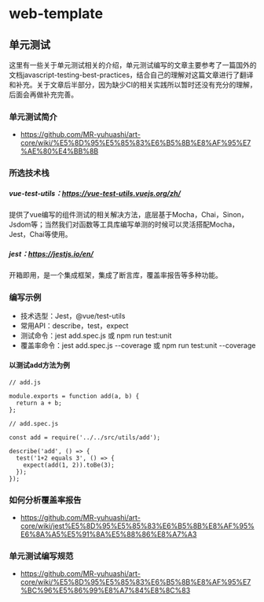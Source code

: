 # web-template

## 单元测试
这里有一些关于单元测试相关的介绍，单元测试编写的文章主要参考了一篇国外的文档javascript-testing-best-practices，结合自己的理解对这篇文章进行了翻译和补充。关于文章后半部分，因为缺少CI的相关实践所以暂时还没有充分的理解，后面会再做补充完善。
### 单元测试简介
* https://github.com/MR-yuhuashi/art-core/wiki/%E5%8D%95%E5%85%83%E6%B5%8B%E8%AF%95%E7%AE%80%E4%BB%8B

### 所选技术栈
##### vue-test-utils：https://vue-test-utils.vuejs.org/zh/
提供了vue编写的组件测试的相关解决方法，底层基于Mocha，Chai，Sinon，Jsdom等；当然我们对函数等工具库编写单测的时候可以灵活搭配Mocha，Jest，Chai等使用。
##### jest：https://jestjs.io/en/
开箱即用，是一个集成框架，集成了断言库，覆盖率报告等多种功能。

### 编写示例
* 技术选型：Jest，@vue/test-utils
* 常用API：describe，test，expect
* 测试命令：jest add.spec.js 或 npm run test:unit
* 覆盖率命令：jest add.spec.js --coverage 或 npm run test:unit --coverage
#### 以测试add方法为例
```
// add.js

module.exports = function add(a, b) {
  return a + b;
};

```
```
// add.spec.js

const add = require('../../src/utils/add');

describe('add', () => {
  test('1+2 equals 3', () => {
    expect(add(1, 2)).toBe(3);
  });
});

```

### 如何分析覆盖率报告
* https://github.com/MR-yuhuashi/art-core/wiki/jest%E5%8D%95%E5%85%83%E6%B5%8B%E8%AF%95%E6%8A%A5%E5%91%8A%E5%88%86%E8%A7%A3

### 单元测试编写规范
* https://github.com/MR-yuhuashi/art-core/wiki/%E5%8D%95%E5%85%83%E6%B5%8B%E8%AF%95%E7%BC%96%E5%86%99%E8%A7%84%E8%8C%83